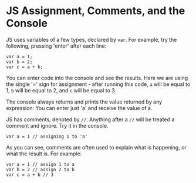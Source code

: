 # JS Assignment, Comments, and the Console

JS uses variables of a few types, declared by `var`. For example, try the following, pressing 'enter' after each line:

    var a = 1;
    var b = 2;
    var c = a + b;

You can enter code into the console and see the results. Here we are using the single '=' sign for assignment - after running this code, `a` will be equal to 1, `b` will be equal to 2, and `c` will be equal to 3. 

The console always returns and prints the value returned by any expression: You can enter just 'a' and receive the value of a. 

JS has comments, denoted by `//`. Anything after a `//` will be treated a comment and ignore. Try it in the console.

    var a = 1 // assigning 1 to 'a'

As you can see, comments are often used to explain what is happening, or what the result is. For example:

    var a = 1 // assign 1 to a
    var b = 2 // assign 2 to b
    var c = a + b // 3

